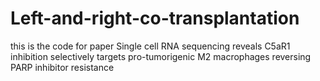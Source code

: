 # Left-and-right-co-transplantation
this is the code for paper
Single cell RNA sequencing reveals C5aR1 inhibition selectively targets pro-tumorigenic M2 macrophages reversing PARP inhibitor resistance
